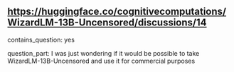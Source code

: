 ## https://huggingface.co/cognitivecomputations/WizardLM-13B-Uncensored/discussions/14

contains_question: yes

question_part: I was just wondering if it would be possible to take WizardLM-13B-Uncensored and use it for commercial purposes